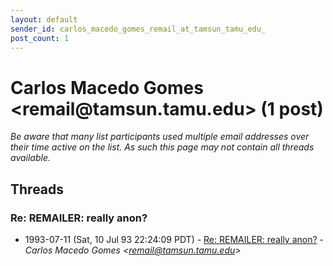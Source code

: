 ```yaml
---
layout: default
sender_id: carlos_macedo_gomes_remail_at_tamsun_tamu_edu_
post_count: 1
---
```


# Carlos Macedo Gomes <remail<span>@</span>tamsun.tamu.edu> (1 post)

_Be aware that many list participants used multiple email addresses over their time active on the list. As such this page may not contain all threads available._

## Threads

### Re: REMAILER: really anon?
+ 1993-07-11 (Sat, 10 Jul 93 22:24:09 PDT) - [Re: REMAILER: really anon?](/archive/1993/07/2077035db2bfb2f874fa4bf7331bc5469982d5c25b0b74b236b9c72a700cba0c) - _Carlos Macedo Gomes \<remail@tamsun.tamu.edu\>_

